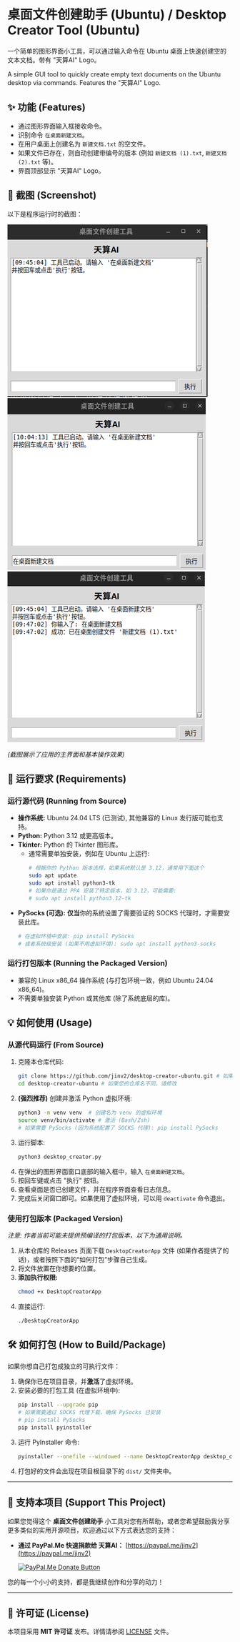 # 桌面文件创建助手 (Ubuntu) / Desktop Creator Tool (Ubuntu)

一个简单的图形界面小工具，可以通过输入命令在 Ubuntu 桌面上快速创建空的文本文档。带有 "天算AI" Logo。

A simple GUI tool to quickly create empty text documents on the Ubuntu desktop via commands. Features the "天算AI" Logo.

## ✨ 功能 (Features)

*   通过图形界面输入框接收命令。
*   识别命令 `在桌面新建文档`。
*   在用户桌面上创建名为 `新建文档.txt` 的空文件。
*   如果文件已存在，则自动创建带编号的版本 (例如 `新建文档 (1).txt`, `新建文档 (2).txt` 等)。
*   界面顶部显示 "天算AI" Logo。

## 📸 截图 (Screenshot)

以下是程序运行时的截图：

![应用主界面截图](11.jpg)
![创建文件成功截图](22.jpg)
![文件已存在自动编号截图](33.jpg)

*(截图展示了应用的主界面和基本操作效果)*

## 🚀 运行要求 (Requirements)

### 运行源代码 (Running from Source)

*   **操作系统:** Ubuntu 24.04 LTS (已测试), 其他兼容的 Linux 发行版可能也支持。
*   **Python:** Python 3.12 或更高版本。
*   **Tkinter:** Python 的 Tkinter 图形库。
    *   通常需要单独安装，例如在 Ubuntu 上运行:
        ```bash
        # 根据你的 Python 版本选择，如果系统默认是 3.12，通常用下面这个
        sudo apt update
        sudo apt install python3-tk
        # 如果你是通过 PPA 安装了特定版本，如 3.12，可能需要:
        # sudo apt install python3.12-tk
        ```
*   **PySocks (可选):** **仅当**你的系统设置了需要验证的 SOCKS 代理时，才需要安装此库。
    ```bash
    # 在虚拟环境中安装: pip install PySocks
    # 或者系统级安装 (如果不用虚拟环境): sudo apt install python3-socks
    ```

### 运行打包版本 (Running the Packaged Version)

*   兼容的 Linux x86_64 操作系统 (与打包环境一致，例如 Ubuntu 24.04 x86_64)。
*   不需要单独安装 Python 或其他库 (除了系统底层的库)。

## 💡 如何使用 (Usage)

### 从源代码运行 (From Source)

1.  克隆本仓库代码:
    ```bash
    git clone https://github.com/jinv2/desktop-creator-ubuntu.git # 如果您的仓库名不同，请修改
    cd desktop-creator-ubuntu # 如果您的仓库名不同，请修改
    ```
2.  **(强烈推荐)** 创建并激活 Python 虚拟环境:
    ```bash
    python3 -m venv venv  # 创建名为 venv 的虚拟环境
    source venv/bin/activate # 激活 (Bash/Zsh)
    # 如果需要 PySocks (因为系统配置了 SOCKS 代理): pip install PySocks
    ```
3.  运行脚本:
    ```bash
    python3 desktop_creator.py
    ```
4.  在弹出的图形界面窗口底部的输入框中，输入 `在桌面新建文档`。
5.  按回车键或点击 "执行" 按钮。
6.  查看桌面是否已创建文件，并在程序界面查看日志信息。
7.  完成后关闭窗口即可。如果使用了虚拟环境，可以用 `deactivate` 命令退出。

### 使用打包版本 (Packaged Version)

*注意: 作者当前可能未提供预编译的打包版本，以下为通用说明。*

1.  从本仓库的 Releases 页面下载 `DesktopCreatorApp` 文件 (如果作者提供了的话)，或者按照下面的“如何打包”步骤自己生成。
2.  将文件放置在你想要的位置。
3.  **添加执行权限:**
    ```bash
    chmod +x DesktopCreatorApp
    ```
4.  直接运行:
    ```bash
    ./DesktopCreatorApp
    ```

## 🛠️ 如何打包 (How to Build/Package)

如果你想自己打包成独立的可执行文件：

1.  确保你已在项目目录，并**激活**了虚拟环境。
2.  安装必要的打包工具 (在虚拟环境中):
    ```bash
    pip install --upgrade pip
    # 如果需要通过 SOCKS 代理下载，确保 PySocks 已安装
    # pip install PySocks
    pip install pyinstaller
    ```
3.  运行 PyInstaller 命令:
    ```bash
    pyinstaller --onefile --windowed --name DesktopCreatorApp desktop_creator.py
    ```
4.  打包好的文件会出现在项目根目录下的 `dist/` 文件夹中。

---
## 💖 支持本项目 (Support This Project)

如果您觉得这个 **桌面文件创建助手** 小工具对您有所帮助，或者您希望鼓励我分享更多类似的实用开源项目，欢迎通过以下方式表达您的支持：

*   **通过 PayPal.Me 快速捐款给 天算AI：**
    [https://paypal.me/jinv2](https://paypal.me/jinv2)

    [![PayPal.Me Donate Button](https://img.shields.io/badge/PayPal-Donate-00457C?style=for-the-badge&logo=paypal&logoColor=white)](https://paypal.me/jinv2)

您的每一个小小的支持，都是我继续创作和分享的动力！

---

## 📄 许可证 (License)

本项目采用 **MIT 许可证** 发布。详情请参阅 [LICENSE](LICENSE) 文件。
